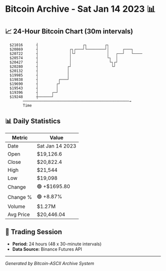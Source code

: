# Bitcoin Archive - Sat Jan 14 2023 📊

## 📈 24-Hour Bitcoin Chart (30m intervals)

```
  $21016      ┤                    ┌┐        ┌┐                
  $20869      ┤              ┌┐┌───┘└────────┘│      ┌───┐     
  $20722      ┤              │└┘              │   ┌──┘   └──── 
  $20574      ┤              │                └┐  │            
  $20427      ┤              │                 └┐┌┘            
  $20280      ┤             ┌┘                  └┘             
  $20132      ┤             │                                  
  $19985      ┤             │                                  
  $19838      ┤         ┌───┘                                  
  $19690      ┤        ┌┘                                      
  $19543      ┤        │                                       
  $19396      ┤      ┌─┘                                       
  $19248      ┼──────┘                                         
        ────────────────────────────────────────────────→
        Time
```

## 📊 Daily Statistics

| Metric | Value |
|--------|-------|
| Date | Sat Jan 14 2023 |
| Open | $19,126.6 |
| Close | $20,822.4 |
| High | $21,544 |
| Low | $19,098 |
| Change | 🟢 +$1695.80 |
| Change % | 🟢 +8.87% |
| Volume | $1.27M |
| Avg Price | $20,446.04 |

## 📅 Trading Session

- **Period:** 24 hours (48 x 30-minute intervals)
- **Data Source:** Binance Futures API

---
*Generated by Bitcoin-ASCII Archive System*
